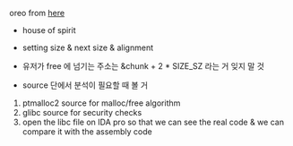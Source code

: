 oreo from [here](https://github.com/ctfs/write-ups-2014/tree/master/hack-lu-ctf-2014/oreo)

- house of spirit
- setting size & next size & alignment
- 유저가 free 에 넘기는 주소는 &chunk + 2 * SIZE_SZ 라는 거 잊지 말 것

- source 단에서 분석이 필요할 때 볼 거
1) ptmalloc2 source for malloc/free algorithm
2) glibc source for security checks
3) open the libc file on IDA pro so that we can see the real code & we can compare it with the assembly code
